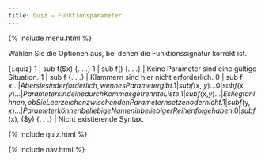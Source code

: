 ```yaml
---
title: Quiz — Funktionsparameter
---
```


{% include menu.html %}

Wählen Sie die Optionen aus, bei denen die Funktionssignatur korrekt ist.

{:.quiz}
1 | sub f($x) {. . .}
1 | sub f() {. . .} | Keine Parameter sind eine gültige Situation.
1 | sub f {. . .} | Klammern sind hier nicht erforderlich.
0 | sub f $x {. . .} | Aber sie sind erforderlich, wenn es Parameter gibt.
1 | sub f($x, $y) {. . .}
0 | sub f($x $y) {. . .} | Parameter sind eine durch Kommas getrennte Liste.
1 | sub f($x,$y) {. . .} | Es liegt an Ihnen, ob Sie Leerzeichen zwischen den Parametern setzen oder nicht.
1 | sub f($y, $x) {. . .} | Parameter können beliebige Namen in beliebiger Reihenfolge haben.
0 | sub f ($x), ($y) {. . .} | Nicht existierende Syntax.

{% include quiz.html %}

{% include nav.html %}